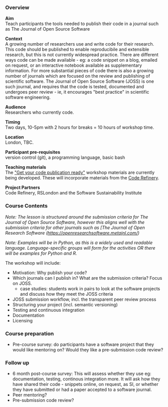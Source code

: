### Overview

**Aim**  
Teach participants the tools needed to publish their code in a journal such as The Journal of Open Source Software

**Context**  
A growing number of researchers use and write code for their research. This code should be published to enable reproducibile and extensible research, but this is not currently widespread practice. There are different ways code can be made available - eg: a code snippet on a blog, emailed on request, or an interactive notebook available as supplementary information. For more substantial pieces of code there is also a growing number of journals which are focused on the review and publishing of scientific software. The Journal of Open Source Software (JOSS) is one such journal, and requires that the code is tested, documented and undergoes peer review - ie, it encourages "best practice" in scientific software engineering.

**Audience**  
Researchers who currently code.

**Timing**  
Two days, 10-5pm with 2 hours for breaks = 10 hours of workshop time.

**Location**  
London, TBC.

**Participant pre-requisites**  
version control (git), a programming language, basic bash 

**Teaching materials**  
The ["Get your code publication ready"](https://lucydot.github.io/publication-ready) workshop materials are currently being developed. These will incorporate materials from the [Code Refinery](https://coderefinery.org).

**Project Partners**  
Code Refinery, RSLondon and the Software Sustainability Institute

### Course Contents

*Note: The lesson is structured around the submission criteria for The Journal of Open Source Software, however this aligns well with the submission criteria for other journals such as [The Journal of Open Research Software (https://openresearchsoftware.metajnl.com/)*

*Note: Examples will be in Python, as this is a widely used and readable language. Language-specific groups will form for the activities OR there will be examples for Python and R.*

The workshop will include:

- Motivation: Why publish your code?
- Which journals can I publish in? What are the submission criteria? Focus on JOSS.
  - case studies: students work in pairs to look at the software projects and discuss how they meet the JOSS criteria
- JOSS submission workflow, incl. the transparent peer review process
- Structuring your project (incl. semantic versioning)
- Testing and continuous integration
- Documentation
- Licensing

### Course preparation

- Pre-course survey: do participants have a software project that they would like mentoring on? Would they like a pre-submission code review?

### Follow up

- 6 month post-course survey: This will assess whether they use eg: documentation, testing, continous integration more. It will ask how they have shared their code - snippets online, on request, as SI, or whether they have submitted or had a paper accepted to a software journal.
- Peer mentoring?
- Pre-submission code review?

